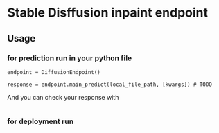 # Stable Disffusion inpaint endpoint

## Usage

### for prediction run in your python file

```from diffusion_endpoint.endpoint import DiffusionEndpoint
endpoint = DiffusionEndpoint()

response = endpoint.main_predict(local_file_path, [kwargs]) # TODO
```

And you can check your response with

```# TODO
```

### for deployment run

```# TODO
```
